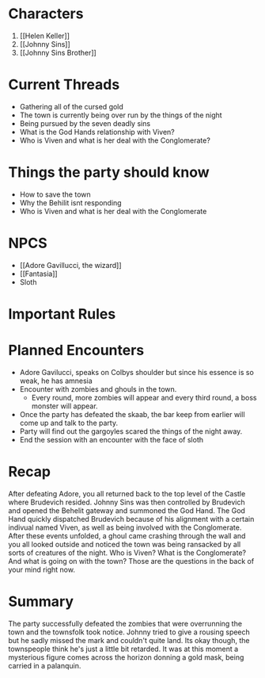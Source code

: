 # Characters
1. [[Helen Keller]]
3. [[Johnny Sins]]
4. [[Johnny Sins Brother]]

# Current Threads
- Gathering all of the cursed gold
- The town is currently being over run by the things of the night
- Being pursued by the seven deadly sins
- What is the God Hands relationship with Viven?
- Who is Viven and what is her deal with the Conglomerate?

# Things the party should know
- How to save the town
- Why the Behilit isnt responding
- Who is Viven and what is her deal with the Conglomerate

# NPCS
- [[Adore Gavillucci, the wizard]]
- [[Fantasia]]
- Sloth

# Important Rules

# Planned Encounters
- Adore Gavilucci, speaks on Colbys shoulder but since his essence is so weak, he has amnesia
- Encounter with zombies and ghouls in the town.
	- Every round, more zombies will appear and every third round, a boss monster will appear.
- Once the party has defeated the skaab, the bar keep from earlier will come up and talk to the party.
- Party will find out the gargoyles scared the things of the night away.
- End the session with an encounter with the face of sloth
# Recap
After defeating Adore, you all returned back to the top level of the Castle where Brudevich resided. Johnny Sins was then controlled by Brudevich and opened the Behelit gateway and summoned the God Hand. The God Hand quickly dispatched Brudevich because of his alignment with a certain indivual named Viven, as well as being involved with the Conglomerate. After these events unfolded, a ghoul came crashing through the wall and you all looked outside and noticed the town was being ransacked by all sorts of creatures of the night. 
Who is Viven? What is the Conglomerate? And what is going on with the town? Those are the questions in the back of your mind right now. 
# Summary
The party successfully defeated the zombies that were overrunning the town and the townsfolk took notice. Johnny tried to give a rousing speech but he sadly missed the mark and couldn't quite land. Its okay though, the townspeople think he's just a little bit retarded. 
It was at this moment a mysterious figure comes across the horizon donning a gold mask, being carried in a palanquin.